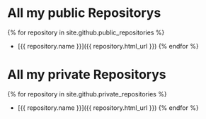 # All my public Repositorys
{% for repository in site.github.public_repositories %}
  * [{{ repository.name }}]({{ repository.html_url }})
{% endfor %}
# All my private Repositorys
{% for repository in site.github.private_repositories %}
  * [{{ repository.name }}]({{ repository.html_url }})
{% endfor %}